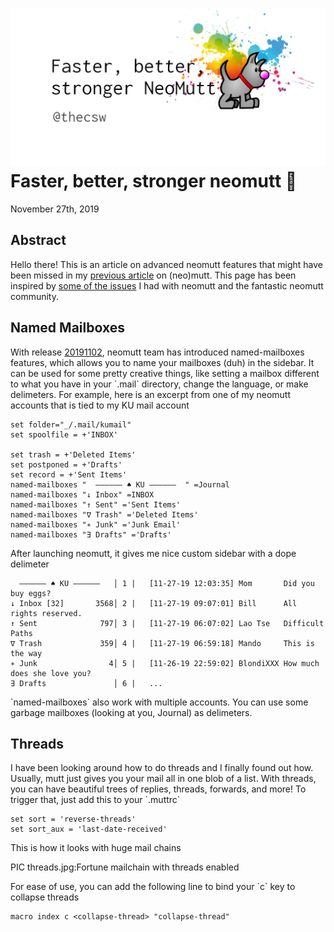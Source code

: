 ![preview](./preview.png)
Faster, better, stronger neomutt 🐩
==================================

November 27th, 2019

Abstract
--------

Hello there! This is an article on advanced neomutt features that might
have been missed in my [previous article](../using_mutt) on (neo)mutt.
This page has been inspired by [some of the
issues](https://github.com/neomutt/neomutt/issues/1958) I had with
neomutt and the fantastic neomutt community.

Named Mailboxes
---------------

With release
[20191102](https://github.com/neomutt/neomutt/tree/20191102), neomutt
team has introduced named-mailboxes features, which allows you to name
your mailboxes (duh) in the sidebar. It can be used for some pretty
creative things, like setting a mailbox different to what you have in
your \`.mail\` directory, change the language, or make delimeters. For
example, here is an excerpt from one of my neomutt accounts that is tied
to my KU mail account

``` {.example}
set folder="_/.mail/kumail"
set spoolfile = +'INBOX'

set trash = +'Deleted Items'
set postponed = +'Drafts'
set record = +'Sent Items'
named-mailboxes "  ―――――― ♠ KU ――――――  " =Journal
named-mailboxes "↓ Inbox" =INBOX
named-mailboxes "↑ Sent" ='Sent Items'
named-mailboxes "∇ Trash" ='Deleted Items'
named-mailboxes "∗ Junk" ='Junk Email'
named-mailboxes "∃ Drafts" ='Drafts'
```

After launching neomutt, it gives me nice custom sidebar with a dope
delimeter

``` {.example}
  ―――――― ♠ KU ――――――   │ 1 |   [11-27-19 12:03:35] Mom       Did you buy eggs?
↓ Inbox [32]       3568│ 2 |   [11-27-19 09:07:01] Bill      All rights reserved.
↑ Sent              797│ 3 |   [11-27-19 06:07:02] Lao Tse   Difficult Paths
∇ Trash             359│ 4 |   [11-27-19 06:59:18] Mando     This is the way
∗ Junk                4│ 5 |   [11-26-19 22:59:02] BlondiXXX How much does she love you?
∃ Drafts               │ 6 |   ...
```

\`named-mailboxes\` also work with multiple accounts. You can use some
garbage mailboxes (looking at you, Journal) as delimeters.

Threads
-------

I have been looking around how to do threads and I finally found out
how. Usually, mutt just gives you your mail all in one blob of a list.
With threads, you can have beautiful trees of replies, threads,
forwards, and more! To trigger that, just add this to your \`.muttrc\`

``` {.example}
set sort = 'reverse-threads'
set sort_aux = 'last-date-received'
```

This is how it looks with huge mail chains

PIC threads.jpg:Fortune mailchain with threads enabled

For ease of use, you can add the following line to bind your \`c\` key
to collapse threads

``` {.example}
macro index c <collapse-thread> "collapse-thread"
```
